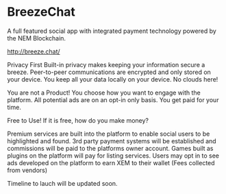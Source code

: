 # BreezeChat

A full featured social app with integrated payment technology powered by the NEM Blockchain.

http://breeze.chat/

Privacy First
Built-in privacy makes keeping your information secure a breeze. Peer-to-peer communications are encrypted and only stored on your device. You keep all your data locally on your device. No clouds here!

You are not a Product!
You choose how you want to engage with the platform. All potential ads are on an opt-in only basis. You get paid for your time.

Free to Use!
If it is free, how do you make money?

Premium services are built into the platform to enable social users to be highlighted and found.
3rd party payment systems will be established and commissions will be paid to the platforms owner account.
Games built as plugins on the platform will pay for listing services.
Users may opt in to see ads developed on the platform to earn XEM to their wallet (Fees collected from vendors)

Timeline to lauch will be updated soon. 
